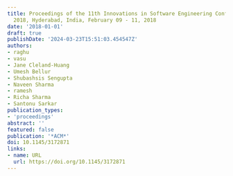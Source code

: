 ```yaml
---
title: Proceedings of the 11th Innovations in Software Engineering Conference, ISEC
  2018, Hyderabad, India, February 09 - 11, 2018
date: '2018-01-01'
draft: true
publishDate: '2024-03-23T15:51:03.454547Z'
authors:
- raghu
- vasu
- Jane Cleland-Huang
- Umesh Bellur
- Shubashsis Sengupta
- Naveen Sharma
- ramesh
- Richa Sharma
- Santonu Sarkar
publication_types:
- 'proceedings'
abstract: ''
featured: false
publication: '*ACM*'
doi: 10.1145/3172871
links:
- name: URL
  url: https://doi.org/10.1145/3172871
---
```


